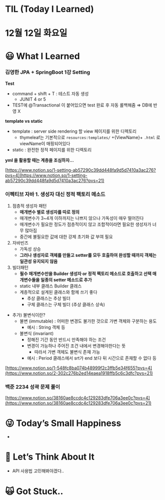 # TIL (Today I Learned)

# 12월 12일 화요일

# 😃 What I Learned

### 김영한 JPA + SpringBoot 1강 Setting

**Test**

- command + shift + T : 테스트 자동 생성
    - JUNIT 4 or 5
- TEST에 @Transactional 이 붙어있으면 test 완료 후 자동 롤백해줌 ⇒ DB에 반영 X

**template vs static**

- template : server side rendering 할 view 페이지를 위한 디렉토리
    - thymeleaf는 기본적으로 `resources:templates/` +{ViewName}+ `.html` 로 viewName이 매핑되어있다
- static : 완전한 정적 페이지를 위한 디렉토리

**yml 을 활용할 때는 계층을 조심하자…**

[https://www.notion.so/1-setting-ab57290c39dd448fa9d5d7410a3ac276?pvs=4](https://www.notion.so/1-setting-ab57290c39dd448fa9d5d7410a3ac276?pvs=21)

### 이펙티브 자바 1. 생성자 대신 정적 팩토리 메소드

1. 점층적 생성자 패턴
    - **매개변수 별로 생성자를 따로 정의**
    - 매개변수가 3~4개 이하까지는 나쁘지 않으나 가독성이 매우 떨어진다
    - 매개변수가 필요한 정도가 점층적이지 않고 조합적이라면 필요한 생성자가 너무 많아짐
    - 중간에 불필요한 값에 대한 강제 초기화 값 부여 필요
2. 자바빈즈
    - 가독성 상승
    - **그러나 생성자로 객체를 만들고 setter를 모두 호출하여 완성할 때까지 객체는 일관성 유지되지 않음**
3. 빌더패턴
    - **필수 매개변수만을 Builder 생성자 or 정적 팩토리 메소드로 호출하고 선택 매개변수들을 일종의 setter 메소드로 추가**
    - static 내부 클래스 Builder 클래스
    - 계층적으로 설계된 클래스와 함께 쓰기 좋다
        - 추상 클래스는 추상 빌더
        - 구체 클래스는 구체 빌더 (추상 클래스 상속)

- 추가) 불변식이란?
    - 불변 (immutable) : 어떠한 변경도 불가한 것으로 가변 객체와 구분하는 용도
        - 예시 : String 객체 등
    - 불변식 (invariant)
        - 정해진 기간 동안 반드시 만족해야 하는 조건
        - 변경이 가능하나 주어진 조건 내에서 변경해야한다는 뜻
            - 따라서 가변 객체도 불변식 존재 가능
        - 예시 : Period 클래스에서 srt가 end 보다 뒤 시간으로 존재할 수 없다 등

[https://www.notion.so/1-548fc8ba074b48999f2c3ffb5e34f655?pvs=4](https://www.notion.so/2-302c276b2ed14eaea1918ffb5c6c3dfc?pvs=21)

### 백준 2234 성곽 문제 풀이

[https://www.notion.so/38160ae8ccdc4c129283dfe706a3ee0c?pvs=4](https://www.notion.so/38160ae8ccdc4c129283dfe706a3ee0c?pvs=21)

# 😜 Today’s Small Happiness

- 

# 🧐 Let’s Think About It

- API 사용법 고민해봐야겠다..

# 🙀 Got Stuck..